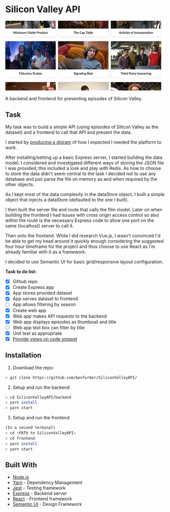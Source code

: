 # Silicon Valley API

![Screenshot of the frontend](https://github.com/benfurber/SiliconValleyAPI/blob/master/docs/screenshot.png "Screenshot of the frontend")

A backend and frontend for presenting episodes of Silicon Valley.

## Task
My task was to build a simple API (using episodes of Silicon Valley as the dataset) and a frontend to call that API and present the data.

I started by [producing a digram](https://github.com/benfurber/SiliconValleyAPI/blob/master/docs/workflow.png) of how I expected I needed the platform to work.

After installing/setting up a basic Express server, I started building the data model. I considered and investigated different ways of storing the JSON file I was provided, this included a look and play with Redis. As how to choose to store the data didn't seem central to the task I decided not to use any database and just parse the file on memory as and when required by the other objects.

As I kept most of the data complexity in the dataStore object, I built a simple object that injects a dataStore (defaulted to the one I built).

I then built the server file and route that calls the film model. Later on when building the frontend I had issues with cross origin access control so also within the route is the necessary Express code to allow one port on the same (localhost) server to call it.

Then onto the frontend. While I did research Vue.js, I wasn't convinced I'd be able to get my head around it quickly enough considering the suggested four hour timeframe for the project and thus choose to use React as I'm already familiar with it as a framework.

I decided to use Semantic UI for basic grid/responsive layout configuration.

**Task to do list:**
- [x] Github repo
- [x] Create Express app
- [x] App stores provided dataset
- [x] App serves dataset to frontend
- [ ] App allows filtering by season
- [x] Create web app
- [x] Web app makes API requests to the backend
- [x] Web app displays episodes as thumbnail and title
- [ ] Web app text box can filter by title
- [x] Unit test as appropriate
- [x] [Provide views on code snippet](https://github.com/benfurber/SiliconValleyAPI/blob/master/docs/codesnippet.md)

## Installation

1. Download the repo:
```sh
> git clone https://github.com/benfurber/SiliconValleyAPI/
```

2. Setup and run the backend
```sh
> cd SiliconValleyAPI/backend
> yarn install
> yarn start
```

3. Setup and run the frontend
```sh
(In a second terminal)
> cd <PATH to SiliconValleyAPI>
> cd frontend
> yarn install
> yarn start
```

## Built With

* [Node.js](http://nodejs.org/)
* [Yarn](https://yarnpkg.com/) - Dependency Management
* [Jest](http://jestjs.io/) - Testing framework
* [Express](https://expressjs.com/) - Backend server
* [React](https://reactjs.org/) - Frontend framework
* [Semantic UI](https://react.semantic-ui.com/) - Design Framework
